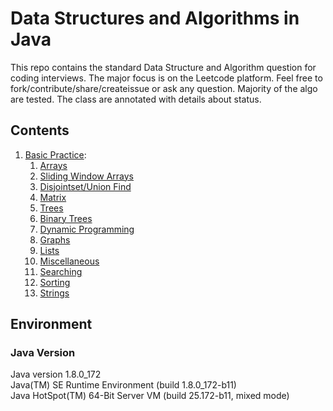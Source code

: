 # Data Structures and Algorithms in Java

This repo contains the standard Data Structure and Algorithm question for coding interviews. The major focus is on the Leetcode platform.
Feel free to fork/contribute/share/createissue or ask any question. Majority of the algo are tested. The class are annotated with details about status. 

## Contents

1. [Basic Practice](/src):
    1. [Arrays](/src/arrays)
    2. [Sliding Window Arrays](/src/arrays/slidingwindow)
    3. [Disjointset/Union Find](/src/disjointset)
    4. [Matrix](/src/matrix)
    5. [Trees](/src/trees)
    6. [Binary Trees](/src/trees/binary)
    7. [Dynamic Programming](/src/dynamicprogramming)
    8. [Graphs](/src/graph)
    9. [Lists](/src/lists)
    10. [Miscellaneous](/src/miscellaneous)
    11. [Searching](/src/main/java/com//searching)
    12. [Sorting](/src/sorting)
    13. [Strings](/src/strings)
    
## Environment

### Java Version
Java version 1.8.0_172  
Java(TM) SE Runtime Environment (build 1.8.0_172-b11)  
Java HotSpot(TM) 64-Bit Server VM (build 25.172-b11, mixed mode)


